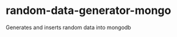 random-data-generator-mongo
===========================

Generates and inserts random data into mongodb
